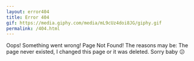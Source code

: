 ```yaml
---
layout: error404
title: Error 404
gif: https://media.giphy.com/media/mL9cUz4doi8JG/giphy.gif
permalink: /404.html
---
```


Oops! Something went wrong! Page Not Found! The reasons may be: The page never existed, I changed this page or it was deleted. Sorry baby :confused: